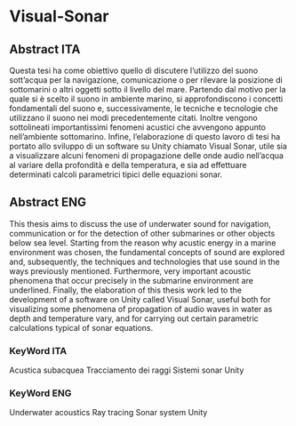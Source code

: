 # Visual-Sonar
## Abstract ITA
Questa tesi ha come obiettivo quello di discutere l’utilizzo del suono sott’acqua per la navigazione, comunicazione o per rilevare la posizione di sottomarini o altri oggetti sotto il livello del mare. Partendo dal motivo per la quale si è scelto il suono in ambiente marino, si approfondiscono i concetti fondamentali del suono e, successivamente, le tecniche e tecnologie che utilizzano il suono nei modi precedentemente citati.  Inoltre vengono sottolineati importantissimi fenomeni acustici che avvengono appunto nell’ambiente sottomarino.
Infine, l’elaborazione di questo lavoro di tesi ha portato allo sviluppo di un software su Unity chiamato Visual Sonar,  utile sia a visualizzare alcuni fenomeni di propagazione delle onde audio nell’acqua al variare della profondità e della temperatura, e sia ad effettuare determinati calcoli parametrici tipici delle equazioni sonar.

## Abstract ENG
This thesis aims to discuss the use of underwater sound for navigation, communication or for the detection of other submarines or other objects below sea level. Starting from the reason why acustic energy in a marine environment was chosen, the fundamental concepts of sound are explored and, subsequently, the techniques and technologies that use sound in the ways previously mentioned. Furthermore, very important acoustic phenomena that occur precisely in the submarine environment are underlined.
Finally, the elaboration of this thesis work led to the development of a software on Unity called Visual Sonar, useful both for visualizing some phenomena of propagation of audio waves in water as depth and temperature vary, and for carrying out certain parametric calculations typical of sonar equations.

### KeyWord ITA
Acustica subacquea
Tracciamento dei raggi
Sistemi sonar
Unity

### KeyWord ENG
Underwater acoustics
Ray tracing
Sonar system
Unity